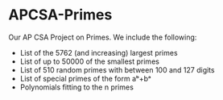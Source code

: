 # APCSA-Primes
Our AP CSA Project on Primes. We include the following:
- List of the 5762 (and increasing) largest primes
- List of up to 50000 of the smallest primes
- List of 510 random primes with between 100 and 127 digits
- List of special primes of the form aᵇ+bᵃ
- Polynomials fitting to the n primes
